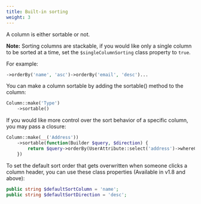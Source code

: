 ```yaml
---
title: Built-in sorting
weight: 3
---
```


A column is either sortable or not.

**Note:** Sorting columns are stackable, if you would like only a single column to be sorted at a time, set the `$singleColumnSorting` class property to `true`.

For example:
```php
->orderBy('name', 'asc')->orderBy('email', 'desc')...
```

You can make a column sortable by adding the sortable() method to the column:

```php
Column::make('Type')
    ->sortable()
```

If you would like more control over the sort behavior of a specific column, you may pass a closure:

```php
Column::make(__('Address'))
    ->sortable(function(Builder $query, $direction) {
        return $query->orderBy(UserAttribute::select('address')->whereColumn('user_attributes.user_id', 'users.id'), $direction);
    })
```

To set the default sort order that gets overwritten when someone clicks a column header, you can use these class properties (Available in v1.8 and above):

```php
public string $defaultSortColumn = 'name';
public string $defaultSortDirection = 'desc';
```
